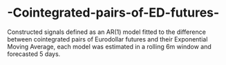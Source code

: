 # -Cointegrated-pairs-of-ED-futures-
Constructed signals defined as an AR(1) model fitted to the difference between cointegrated pairs of Eurodollar futures and their Exponential Moving Average, each model was estimated in a rolling 6m window and forecasted 5 days.   
